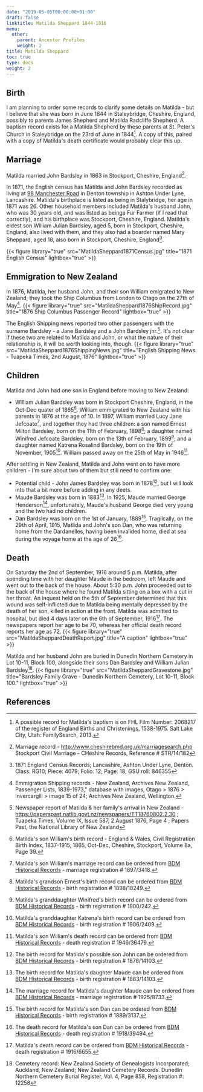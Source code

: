 ```yaml
---
date: "2019-05-05T00:00:00+01:00"
draft: false
linktitle: Matilda Sheppard 1844-1916
menu: 
  other:
    parent: Ancestor Profiles
    weight: 2
title: Matilda Sheppard
toc: true
type: docs
weight: 2
---
```


## Birth
I am planning to order some records to clarify some details on Matilda - but I believe that she was born in June 1844 in Staleybridge, Cheshire, England, possibly to parents James Shepherd and Matilda Radcliffe Shepherd. A baptism record exists for a Matilda Shepherd by these parents at St. Peter's Church in Staleybridge on the 23rd of June in 1844[^1]. A copy of this, paired with a copy of Matilda's death certificate would probably clear this up.

## Marriage 
Matilda married John Bardsley in 1863 in Stockport, Cheshire, England[^2].

In 1871, the English census has Matilda and John Bardsley recorded as living at [98 Manchester Road](https://goo.gl/maps/uhCPmcUUyw8KgS4FA) in Denton township in Ashton Under Lyne, Lancashire. Matilda's birthplace is listed as being in Stalybridge, her age in 1871 was 26. Other household members included Matilda's husband John, who was 30 years old, and was listed as beinga Fur Farmer (if I read that correctly), and his birthplace was Stockport, Cheshire, England. Matilda's eldest son William Julian Bardsley, aged 5, born in Stockport, Cheshire, England, also lived with them, and they also had a boarder named Mary Sheppard, aged 18, also born in Stockport, Cheshire, England[^3].

{{< figure library="true" src="MatildaSheppard1871Census.jpg" title="1871 English Census" lightbox="true" >}}

## Emmigration to New Zealand

In 1876, Matilda, her husband John, and their son William emigrated to New Zealand, they took the Ship Columbus from London to Otago on the 27th of May[^4].
{{< figure library="true" src="MatildaSheppard1876ShipRecord.jpg" title="1876 Ship Columbus Passenger Record" lightbox="true" >}}

The English Shipping news reported two other passengers with the surname Bardsley - a Jane Bardsley and a John Bardsley jnr.[^5]. It's not clear if these two are related to Matilda and John, or what the nature of their relationship is, it will be worth looking into, though.
{{< figure library="true" src="MatildaSheppard1876ShippingNews.jpg" title="English Shipping News - Tuapeka Times, 2nd August, 1876" lightbox="true" >}}

## Children
Matilda and John had one son in England before moving to New Zealand:
* William Julian Bardsley was born in Stockport Cheshire, England, in the Oct-Dec quater of 1865[^6]. William emmigrated to New Zealand with his parents in 1876 at the age of 10. In 1897, William married Lucy Jane Jefcoate[^7], and together they had three children: a son named Ernest Milton Bardsley, born on the 11th of February, 1898[^8]; a daughter named Winifred Jefcoate Bardsley, born on the 13th of February, 1899[^9]; and a daughter named Katrena Rosalind Bardsley, born on the 19th of November, 1905[^10]. William passed away on the 25th of May in 1946[^11].

After settling in New Zealand, Matilda and John went on to have more children - I'm sure about two of them but still need to confirm one:
* Potential child - John James Bardsley was born in 1878[^12], but I will look into that a bit more before adding in any deets.
* Maude Bardsley was born in 1883[^13]. In 1925, Maude married George Henderson[^14], unfortunately, Maude's husband George died very young and the two had no children. 
* Dan Bardsley was born on the 1st of January, 1889[^16]. Tragilcally, on the 29th of April, 1915, Matlida and John's son Dan, who was returning home from the Dardanelles, having been invalided home, died at sea during the voyage home at the age of 26[^15].

## Death

On Saturday the 2nd of September, 1916 around 5 p.m. Matilda, after spending time with her daughter Maude in the bedroom, left Maude and went out to the back of the house. About 5:30 p.m. John proceeded out to the back of the house where he found Matilda sitting on a box with a cut in her throat. An inquest held on the 5th of September determined that this wound was self-inflicted due to Matilda being mentally depressed by the death of her son, killed in action at the front. Matilda was admitted to hospital, but died 4 days later on the 6th of September, 1916[^17]. The newspapers report her age to be 70, whereas her official death record reports her age as 72.
{{< figure library="true" src="MatildaSheppardDeathReport.jpg" title="A caption" lightbox="true" >}}

Matilda and her husband John are buried in Dunedin Northern Cemetery in Lot 10-11, Block 100, alongside their sons Dan Bardsley and William Julian Bardsley[^18].
{{< figure library="true" src="MatildaSheppardGravestone.jpg" title="Bardsley Family Grave - Dunedin Northern Cemetery, Lot 10-11, Block 100." lightbox="true" >}}

## References

[^1]: A possible record for Matilda's baptism is on FHL Film Number: 2068217 of the register of England Births and Christenings, 1538-1975. Salt Lake City, Utah: FamilySearch, 2013.
[^2]: Marriage record - http://www.cheshirebmd.org.uk/marriagesearch.php Stockport Civil Marriage - CHeshire Records, Reference # STR/14/182
[^3]: 1871 England Census Records; Lancashire, Ashton Under Lyne, Denton. Class: RG10; Piece: 4079; Folio: 12; Page: 18; GSU roll: 846355
[^4]: Emmigration Shipping records - New Zealand, Archives New Zealand, Passenger Lists, 1839-1973," database with images, Otago > 1876 > Invercargill > image 15 of 24; Archives New Zealand, Wellington.
[^5]: Newspaper report of Matilda & her family's arrival in New Zealand - https://paperspast.natlib.govt.nz/newspapers/TT18760802.2.30 ; Tuapeka Times, Volume IX, Issue 587, 2 August 1876, Page 4 ; Papers Past, the National Library of New Zealand
[^6]: Matilda's son William's birth record - England & Wales, Civil Registration Birth Index, 1837-1915, 1865, Oct-Dec, Cheshire, Stockport, Volume 8a, Page 39.
[^7]: Matilda's son William's marriage record can be ordered from [BDM Historical Records](https://www.bdmhistoricalrecords.dia.govt.nz/search) - marriage registration # 1897/3418.
[^8]: Matilda's grandson Ernest's birth record can be ordered from [BDM Historical Records](https://www.bdmhistoricalrecords.dia.govt.nz/search) - birth registration # 1898/18249.
[^9]: Matilda's granddaughter Winifred's birth record can be ordered from [BDM Historical Records](https://www.bdmhistoricalrecords.dia.govt.nz/search) - birth registration # 1900/242.
[^10]: Matilda's granddaughter Katrena's birth record can be ordered from [BDM Historical Records](https://www.bdmhistoricalrecords.dia.govt.nz/search) - birth registration # 1906/2409.
[^11]: Matilda's son William's death record can be ordered from [BDM Historical Records](https://www.bdmhistoricalrecords.dia.govt.nz/search) - death registration # 1946/36479.
[^12]: The birth record for Matilda's possible son John can be ordered from [BDM Historical Records](https://www.bdmhistoricalrecords.dia.govt.nz/search) - birth registration # 1878/14103.
[^13]: The birth record for Matilda's daughter Maude can be ordered from [BDM Historical Records](https://www.bdmhistoricalrecords.dia.govt.nz/search) - birth registration # 1883/14103.
[^14]: The marriage record for Matilda's daughter Maude can be ordered from [BDM Historical Records](https://www.bdmhistoricalrecords.dia.govt.nz/search) - marriage registration # 1925/8733.
[^16]: The birth record for Matilda's son Dan can be ordered from [BDM Historical Records](https://www.bdmhistoricalrecords.dia.govt.nz/search) - birth registration # 1889/3137.
[^15]: The death record for Matilda's son Dan can be ordered from [BDM Historical Records](https://www.bdmhistoricalrecords.dia.govt.nz/search) - death registration # 1918/39494.
[^17]: Matilda's death record can be ordered from [BDM Historical Records](https://www.bdmhistoricalrecords.dia.govt.nz/search) - death registration # 1916/6655.
[^18]: Cemetery record: New Zealand Society of Genealogists Incorporated; Auckland, New Zealand; New Zealand Cemetery Records. Dunedin Northern Cemetery Burial Register, Vol. 4, Page 858, Registration #: 12258





[^2]: Jessie and Charles' marriage record can be ordered from [BDM Historical Records](https://www.bdmhistoricalrecords.dia.govt.nz/search) - marriage registration # 1898/4049.
[^3]: The birth record for Jessie's son Norman can be ordered from [BDM Historical Records](https://www.bdmhistoricalrecords.dia.govt.nz/search) - birth registration # 1865/18561.
[^4]: The marriage record for Jessie's son Norman can be ordered from [BDM Historical Records](https://www.bdmhistoricalrecords.dia.govt.nz/search) - marriage registration # 1927/8365
[^5]: The death record for Jessie's son Norman can be ordered from [BDM Historical Records](https://www.bdmhistoricalrecords.dia.govt.nz/search) - death registration # 1979/34126
[^6]: The birth record for Jessie's son Allan can be ordered from [BDM Historical Records](https://www.bdmhistoricalrecords.dia.govt.nz/search) - birth registration # 1901/18380
[^7]: The marriage record for Jessie's son Allan can be ordered from [BDM Historical Records](https://www.bdmhistoricalrecords.dia.govt.nz/search) - marriage registration # 1932/2943
[^8]: The death record for Jessie's son Allan can be ordered from [BDM Historical Records](https://www.bdmhistoricalrecords.dia.govt.nz/search) - death registration # 1974/32815
[^9]: The birth record for Jessie's son Hugh can be ordered from [BDM Historical Records](https://www.bdmhistoricalrecords.dia.govt.nz/search) - birth registration # 1904/8564
[^10]: The marriage record for Jessie's son Hugh can be ordered from [BDM Historical Records](https://www.bdmhistoricalrecords.dia.govt.nz/search) - marriage registration # 1930/450
[^11]: The death record for Jessie's son Hugh can be ordered from [BDM Historical Records](https://www.bdmhistoricalrecords.dia.govt.nz/search) - death registration # 1969/26622
[^12]: The birth record for Jessie's son Colin can be ordered from [BDM Historical Records](https://www.bdmhistoricalrecords.dia.govt.nz/search) - birth registration # 1908/6366
[^13]: The marriage record for Jessie's son Colin can be ordered from [BDM Historical Records](https://www.bdmhistoricalrecords.dia.govt.nz/search) - marriage registration # 1934/4960
[^14]: The death record for Jessie's son Colin can be ordered from [BDM Historical Records](https://www.bdmhistoricalrecords.dia.govt.nz/search) - death registration # 1995/43944
[^15]: The birth record for Jessie's daughter Winifred can be ordered from [BDM Historical Records](https://www.bdmhistoricalrecords.dia.govt.nz/search) - birth registration # 1910/24537
[^16]: The marriage record for Jessie's daughter Winifred can be ordered from [BDM Historical Records](https://www.bdmhistoricalrecords.dia.govt.nz/search) - marriage registration # 1935/9458
[^17]: The death record for Jessie's daughter Winifred can be ordered from [BDM Historical Records](https://www.bdmhistoricalrecords.dia.govt.nz/search) - death registration # 2004/20291
[^18]: The death record for Jessie's husband Charles can be ordered from [BDM Historical Records](https://www.bdmhistoricalrecords.dia.govt.nz/search) - death registration # 1925/248

[^19]: Jessie's death record can be ordered from [BDM Historical Records](https://www.bdmhistoricalrecords.dia.govt.nz/search) - death registration # 1958/30298
